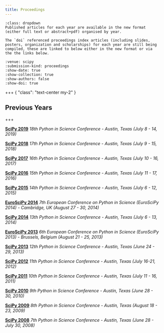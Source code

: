 ```yaml
---
title: Proceedings
---
```


```{note}
:class: dropdown
Published articles for each year are available in the new format (either full text or abstract+pdf) organised by year.

The `doi` referenced proceedings index articles (including slides, posters, organization and scholarships) for each year are still being compiled, these are linked to below either in the new format or via the the links below.
```

```{cn:articles}
:venue: scipy
:submission-kind: proceedings
:show-date: true
:show-collection: true
:show-authors: false
:show-doi: true
```

+++ { "class": "text-center my-2" }

## Previous Years

+++

[**SciPy 2019**](https://conference.scipy.org/proceedings/scipy2019) _18th Python in Science Conference - Austin, Texas (July 8 - 14, 2019)_

[**SciPy 2018**](https://conference.scipy.org/proceedings/scipy2018) _17th Python in Science Conference - Austin, Texas (July 9 - 15, 2018)_

[**SciPy 2017**](https://conference.scipy.org/proceedings/scipy2017) _16th Python in Science Conference - Austin, Texas (July 10 - 16, 2017)_

[**SciPy 2016**](https://conference.scipy.org/proceedings/scipy2016) _15th Python in Science Conference - Austin, Texas (July 11 - 17, 2016)_

[**SciPy 2015**](https://conference.scipy.org/proceedings/scipy2015) _14th Python in Science Conference - Austin, Texas (July 6 - 12, 2015)_

[**EuroSciPy 2014**](http://arxiv.org/abs/1412.7030) _7th European Conference on Python in Science (EuroSciPy 2014) - Cambridge, UK (August 27 - 30, 2014)_

[**SciPy 2014**](https://conference.scipy.org/proceedings/scipy2014) _13th Python in Science Conference - Austin, Texas (July 6 - 13, 2014)_

[**EuroSciPy 2013**](http://arxiv.org/abs/1405.0166) _6th European Conference on Python in Science (EuroSciPy 2013) - Brussels, Belgium (August 21 - 25, 2013)_

[**SciPy 2013**](https://conference.scipy.org/proceedings/scipy2013) _12th Python in Science Conference - Austin, Texas (June 24 - 29, 2013)_

[**SciPy 2012**](https://conference.scipy.org/proceedings/scipy2012) _11th Python in Science Conference - Austin, Texas (July 16-21, 2012)_

[**SciPy 2011**](https://conference.scipy.org/proceedings/scipy2011) _10th Python in Science Conference - Austin, Texas (July 11 - 16, 2011)_

[**SciPy 2010**](https://conference.scipy.org/proceedings/scipy2010) _9th Python in Science Conference - Austin, Texas (June 28 - 30, 2010)_

[**SciPy 2009**](https://conference.scipy.org/proceedings/scipy2009) _8th Python in Science Conference - Austin, Texas (August 18 - 23, 2009)_

[**SciPy 2008**](https://conference.scipy.org/proceedings/scipy2008) _7th Python in Science Conference - Austin, Texas (June 28 - July 30, 2008)_
